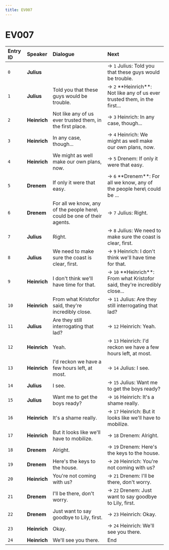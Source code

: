```yaml
---
title: EV007
---
```


# EV007


| Entry ID | Speaker | Dialogue | Next |
| :------- | :------ | :------- | :------------ |
| `0` | **Julius** |  | → `1` Julius: Told you that these guys would be trouble\. |
| `1` | **Julius** | Told you that these guys would be trouble\. | → `2` \*\*Heinrich\*\*: Not like any of us ever trusted them, in the first\.\.\. |
| `2` | **Heinrich** | Not like any of us ever trusted them, in the first place\. | → `3` Heinrich: In any case, though\.\.\. |
| `3` | **Heinrich** | In any case, though\.\.\. | → `4` Heinrich: We might as well make our own plans, now\. |
| `4` | **Heinrich** | We might as well make our own plans, now\. | → `5` Drenem: If only it were that easy\. |
| `5` | **Drenem** | If only it were that easy\. | → `6` \*\*Drenem\*\*: For all we know, any of the people here\\ could be \.\.\. |
| `6` | **Drenem** | For all we know, any of the people here\\ could be one of their agents\. | → `7` Julius: Right\. |
| `7` | **Julius** | Right\. | → `8` Julius: We need to make sure the coast is clear, first\. |
| `8` | **Julius** | We need to make sure the coast is clear, first\. | → `9` Heinrich: I don't think we'll have time for that\. |
| `9` | **Heinrich** | I don't think we'll have time for that\. | → `10` \*\*Heinrich\*\*: From what Kristofor said, they're incredibly close\.\.\. |
| `10` | **Heinrich** | From what Kristofor said, they're incredibly close\. | → `11` Julius: Are they still interrogating that lad? |
| `11` | **Julius** | Are they still interrogating that lad? | → `12` Heinrich: Yeah\. |
| `12` | **Heinrich** | Yeah\. | → `13` Heinrich: I'd reckon we have a few hours left, at most\. |
| `13` | **Heinrich** | I'd reckon we have a few hours left, at most\. | → `14` Julius: I see\. |
| `14` | **Julius** | I see\. | → `15` Julius: Want me to get the boys ready? |
| `15` | **Julius** | Want me to get the boys ready? | → `16` Heinrich: It's a shame really\. |
| `16` | **Heinrich** | It's a shame really\. | → `17` Heinrich: But it looks like we'll have to mobilize\. |
| `17` | **Heinrich** | But it looks like we'll have to mobilize\. | → `18` Drenem: Alright\. |
| `18` | **Drenem** | Alright\. | → `19` Drenem: Here's the keys to the house\. |
| `19` | **Drenem** | Here's the keys to the house\. | → `20` Heinrich: You're not coming with us? |
| `20` | **Heinrich** | You're not coming with us? | → `21` Drenem: I'll be there, don't worry\. |
| `21` | **Drenem** | I'll be there, don't worry\. | → `22` Drenem: Just want to say goodbye to Lily, first\. |
| `22` | **Drenem** | Just want to say goodbye to Lily, first\. | → `23` Heinrich: Okay\. |
| `23` | **Heinrich** | Okay\. | → `24` Heinrich: We'll see you there\. |
| `24` | **Heinrich** | We'll see you there\. | End |
